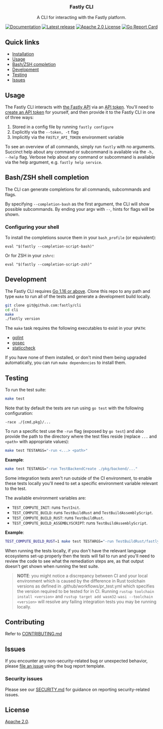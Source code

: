 <div align="center">
  <h3 align="center">Fastly CLI</h3>
  <p align="center">A CLI for interacting with the Fastly platform.</p>
  <p align="center">
      <a href="https://developer.fastly.com/reference/cli/"><img alt="Documentation" src="http://img.shields.io/badge/go-documentation-blue.svg"></a>
      <a href="https://github.com/fastly/cli/releases/latest"><img alt="Latest release" src="https://img.shields.io/github/v/release/fastly/cli" /></a>
      <a href="#License"><img alt="Apache 2.0 License" src="https://img.shields.io/github/license/fastly/cli" /></a>
      <a href="https://goreportcard.com/report/github.com/fastly/cli"><img alt="Go Report Card" src="https://goreportcard.com/badge/github.com/fastly/cli" /></a>
  </p>
</div>

## Quick links
- [Installation](INSTALL.md)
- [Usage](#Usage)
- [Bash/ZSH completion](#bashzsh-shell-completion)
- [Development](#Development)
- [Testing](#Testing)
- [Issues](#Issues)

## Usage

The Fastly CLI interacts with [the Fastly API][api] via an [API token][tokens].
You'll need to [create an API token][create] for yourself, and then provide it
to the Fastly CLI in one of three ways:

1. Stored in a config file by running `fastly configure`
1. Explicitly via the `--token, -t` flag
1. Implicitly via the `FASTLY_API_TOKEN` environment variable

[api]: https://docs.fastly.com/api
[tokens]: https://docs.fastly.com/api/auth#tokens
[create]: https://docs.fastly.com/en/guides/using-api-tokens#creating-api-tokens

To see an overview of all commands, simply run `fastly` with no arguments.
Succinct help about any command or subcommand is available via the `-h, --help`
flag. Verbose help about any command or subcommand is available via the help
argument, e.g. `fastly help service`.

## Bash/ZSH shell completion
The CLI can generate completions for all commands, subcommands and flags.

By specifying `--completion-bash` as the first argument, the CLI will show possible subcommands. By ending your argv with `--`, hints for flags will be shown.

### Configuring your shell
To install the completions source them in your `bash_profile` (or equivalent):
```
eval "$(fastly --completion-script-bash)"
```

Or for ZSH in your `zshrc`:
```
eval "$(fastly --completion-script-zsh)"
```

## Development

The Fastly CLI requires [Go 1.16 or above](https://golang.org). Clone this repo
to any path and type `make` to run all of the tests and generate a development
build locally.

```sh
git clone git@github.com:fastly/cli
cd cli
make
./fastly version
```

The `make` task requires the following executables to exist in your `$PATH`:

- [golint](https://github.com/golang/lint)
- [gosec](https://github.com/securego/gosec)
- [staticcheck](https://staticcheck.io/)

If you have none of them installed, or don't mind them being upgraded automatically, you can run `make dependencies` to install them.

## Testing

To run the test suite:

```sh
make test
```

Note that by default the tests are run using `go test` with the following configuration:

```
-race ./{cmd,pkg}/...
```

To run a specific test use the `-run` flag (exposed by `go test`) and also provide the path to the directory where the test files reside (replace `...` and `<path>` with appropriate values):

```sh
make test TESTARGS="-run <...> <path>"
```

**Example**:

```sh
make test TESTARGS="-run TestBackendCreate ./pkg/backend/..."
```

Some integration tests aren't run outside of the CI environment, to enable these tests locally you'll need to set a specific environment variable relevant to the test.

The available environment variables are:

- `TEST_COMPUTE_INIT`: runs `TestInit`.
- `TEST_COMPUTE_BUILD`: runs `TestBuildRust` and `TestBuildAssemblyScript`.
- `TEST_COMPUTE_BUILD_RUST`: runs `TestBuildRust`.
- `TEST_COMPUTE_BUILD_ASSEMBLYSCRIPT`: runs `TestBuildAssemblyScript`.

**Example**:

```sh
TEST_COMPUTE_BUILD_RUST=1 make test TESTARGS="-run TestBuildRust/fastly_crate_prerelease ./pkg/compute/..." 
```

When running the tests locally, if you don't have the relevant language ecosystems set-up properly then the tests will fail to run and you'll need to review the code to see what the remediation steps are, as that output doesn't get shown when running the test suite.

> **NOTE**: you might notice a discrepancy between CI and your local environment which is caused by the difference in Rust toolchain versions as defined in .github/workflows/pr_test.yml which specifies the version required to be tested for in CI. Running `rustup toolchain install <version>` and `rustup target add wasm32-wasi --toolchain <version>` will resolve any failing integration tests you may be running locally.

## Contributing

Refer to [CONTRIBUTING.md](./CONTRIBUTING.md)

## Issues

If you encounter any non-security-related bug or unexpected behavior, please [file an issue][bug]
using the bug report template.

[bug]: https://github.com/fastly/cli/issues/new?labels=bug&template=bug_report.md

### Security issues

Please see our [SECURITY.md](SECURITY.md) for guidance on reporting security-related issues.

## License

[Apache 2.0](LICENSE).
